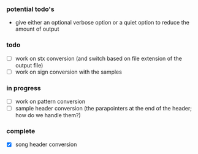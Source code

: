 ### potential todo's

- give either an optional verbose option or a quiet option to reduce the amount of output

### todo

- [ ] work on stx conversion (and switch based on file extension of the output file)
- [ ] work on sign conversion with the samples

### in progress

- [ ] work on pattern conversion
- [ ] sample header conversion (the parapointers at the end of the header; how do we handle them?)

### complete

- [x] song header conversion